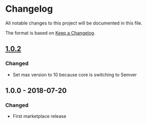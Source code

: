 # Changelog

All notable changes to this project will be documented in this file.

The format is based on [Keep a Changelog](http://keepachangelog.com/en/1.0.0/).

## [1.0.2]

### Changed

- Set max version to 10 because core is switching to Semver

## 1.0.0 - 2018-07-20
### Changed

- First marketplace release

[1.0.2]: https://github.com/owncloud/files_primary_s3/compare/v1.0.0..v1.0.2

